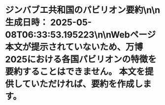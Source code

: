 # ジンバブエ共和国のパビリオン要約\n\n**生成日時：** 2025-05-08T06:33:53.195223\n\nWebページ本文が提示されていないため、万博2025における各国パビリオンの特徴を要約することはできません。  本文を提供していただければ、要約を作成します。